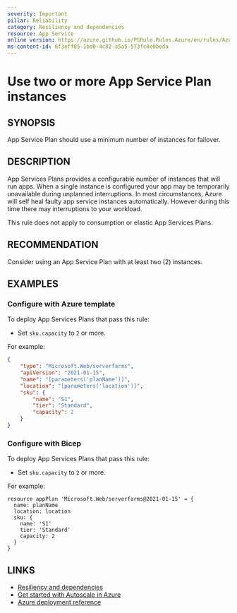 ```yaml
---
severity: Important
pillar: Reliability
category: Resiliency and dependencies
resource: App Service
online version: https://azure.github.io/PSRule.Rules.Azure/en/rules/Azure.AppService.PlanInstanceCount/
ms-content-id: 6f3eff05-1bd0-4c82-a5a5-573fc8e0beda
---
```


# Use two or more App Service Plan instances

## SYNOPSIS

App Service Plan should use a minimum number of instances for failover.

## DESCRIPTION

App Services Plans provides a configurable number of instances that will run apps.
When a single instance is configured your app may be temporarily unavailable during unplanned interruptions.
In most circumstances, Azure will self heal faulty app service instances automatically.
However during this time there may interruptions to your workload.

This rule does not apply to consumption or elastic App Services Plans.

## RECOMMENDATION

Consider using an App Service Plan with at least two (2) instances.

## EXAMPLES

### Configure with Azure template

To deploy App Services Plans that pass this rule:

- Set `sku.capacity` to `2` or more.

For example:

```json
{
    "type": "Microsoft.Web/serverfarms",
    "apiVersion": "2021-01-15",
    "name": "[parameters('planName')]",
    "location": "[parameters('location')]",
    "sku": {
        "name": "S1",
        "tier": "Standard",
        "capacity": 2
    }
}
```

### Configure with Bicep

To deploy App Services Plans that pass this rule:

- Set `sku.capacity` to `2` or more.

For example:

```bicep
resource appPlan 'Microsoft.Web/serverfarms@2021-01-15' = {
  name: planName
  location: location
  sku: {
    name: 'S1'
    tier: 'Standard'
    capacity: 2
  }
}
```

## LINKS

- [Resiliency and dependencies](https://learn.microsoft.com/azure/architecture/framework/resiliency/design-resiliency)
- [Get started with Autoscale in Azure](https://docs.microsoft.com/azure/azure-monitor/autoscale/autoscale-get-started)
- [Azure deployment reference](https://docs.microsoft.com/azure/templates/microsoft.web/serverfarms)
